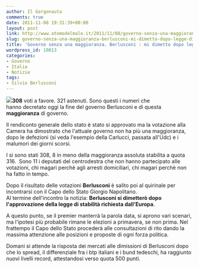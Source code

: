 ```yaml
---
author: Il Gorgonauta
comments: true
date: 2011-11-08 19:31:39+00:00
layout: post
link: http://www.atomodelmale.it/2011/11/08/governo-senza-una-maggioranza-berlusconi-mi-dimetto-dopo-legge-di-stabilita/
slug: governo-senza-una-maggioranza-berlusconi-mi-dimetto-dopo-legge-di-stabilita
title: 'Governo senza una maggioranza. Berlusconi : mi dimetto dopo legge di stabilità.'
wordpress_id: 10813
categories:
- Governo
- Italia
- Notizie
tags:
- Silvio Berlusconi
---
```


**[![](http://www.atomodelmale.it/wp-content/uploads/2011/11/Berlusconi-5-300x176.jpg)](http://www.atomodelmale.it/wp-content/uploads/2011/11/Berlusconi-5.jpg)308** voti a favore. 321 astenuti. Sono questi i numeri che hanno decretato oggi la fine del governo Berlusconi e di questa **maggioranza** di governo.

Il rendiconto generale dello stato è stato si approvato ma la votazione alla Camera ha dimostrato che l'attuale governo non ha più una maggioranza, dopo le defezioni (si veda l'esempio della Carlucci, passata all'Udc) e i malumori dei giorni scorsi.

I si sono stati 308, 8 in meno della maggioranza assoluta stabilita a quota 316.  Sono 11 i deputati del centrodestra che non hanno partecipato alle votazioni, chi magari perchè agli arresti domiciliari, chi magari perchè non ha fatto in tempo.

Dopo il risultato delle votazioni **Berlusconi** è salito poi al quirinale per incontrarsi con il Capo dello Stato Giorgio Napolitano. Al termine dell'incontro la notizia: **Berlusconi si dimetterò dopo l'approvazione della legge di stabilità richiesta dall'Europa**.


A questo punto, se il premier manterrà la parola data, si aprono vari scenari, ma l'ipotesi più probabile rimane le elezioni a primavera, se non prima. Nel frattempo il Capo dello Stato procederà alle consultazioni di rito dando la massima attenzione alle posizioni e proposte di ogni forza politica.

Domani si attende la risposta dei mercati alle dimissioni di Berlusconi dopo che lo spread, il differenziale fra i btp italiani e i bund tedeschi, ha raggiunto nuovi livelli record, attestandosi verso quota 500 punti.

